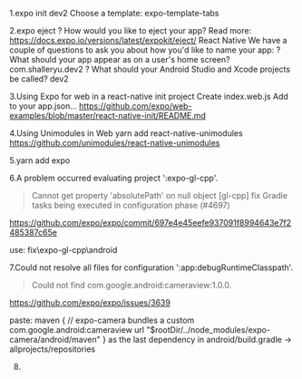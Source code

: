 1.expo init dev2
Choose a template: expo-template-tabs

2.expo eject
? How would you like to eject your app?
  Read more: https://docs.expo.io/versions/latest/expokit/eject/ React Native
We have a couple of questions to ask you about how you'd like to name your app:
? What should your app appear as on a user's home screen? com.shalleryu.dev2
? What should your Android Studio and Xcode projects be called? dev2

3.Using Expo for web in a react-native init project
Create index.web.js
Add to your app.json...
https://github.com/expo/web-examples/blob/master/react-native-init/README.md

4.Using Unimodules in Web
yarn add react-native-unimodules
https://github.com/unimodules/react-native-unimodules

5.yarn add expo

6.A problem occurred evaluating project ':expo-gl-cpp'.
> Cannot get property 'absolutePath' on null object
[gl-cpp] fix Gradle tasks being executed in configuration phase (#4697)

https://github.com/expo/expo/commit/697e4e45eefe937091f8994643e7f2485387c65e

use:
fix\expo-gl-cpp\android

7.Could not resolve all files for configuration ':app:debugRuntimeClasspath'.
> Could not find com.google.android:cameraview:1.0.0.

https://github.com/expo/expo/issues/3639

paste:
maven {
  // expo-camera bundles a custom com.google.android:cameraview
  url "$rootDir/../node_modules/expo-camera/android/maven"
}
as the last dependency in android/build.gradle -> allprojects/repositories

8.